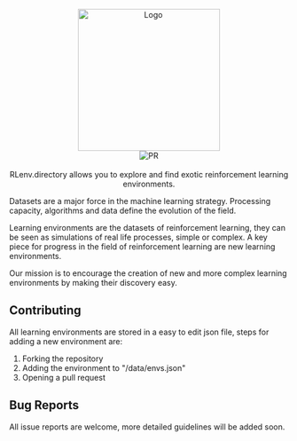 <p align="center">
  <img src="https://rlenv.directory/assets/images/logo.png" alt="Logo" width="256px" >
  </br>
  <img src="https://img.shields.io/badge/PRs-welcome-brightgreen.svg?style=flat-square" alt="PR">
  </br>
  </br>
  RLenv.directory allows you to explore and find exotic reinforcement learning environments. 
</p


Datasets are a major force in the machine learning strategy. Processing capacity, algorithms and data define the evolution of the field.

Learning environments are the datasets of reinforcement learning, they can be seen as simulations of real life processes, simple or complex. A key piece for progress in the field of reinforcement learning are new learning environments. 

Our mission is to encourage the creation of new and more complex learning environments by making their discovery easy.

## Contributing

All learning environments are stored in a easy to edit json file, steps for adding a new environment are:

1. Forking the repository
2. Adding the environment to "/data/envs.json"
3. Opening a pull request

## Bug Reports

All issue reports are welcome, more detailed guidelines will be added soon.
